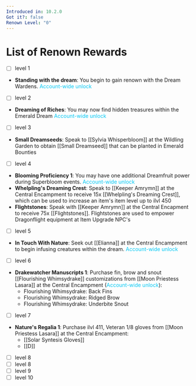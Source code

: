 ```yaml
---
Introduced in: 10.2.0
Got it?: false
Renown Level: "0"
---
```

# List of Renown Rewards
- [ ] level 1
- **Standing with the dream**: You begin to gain renown with the Dream Wardens. <span style="color:#06c8f4">Account-wide unlock</span> 

- [ ] level 2
- **Dreaming of Riches**: You may now find hidden treasures within the Emerald Dream <span style="color:#06c8f4">Account-wide unlock</span>

- [ ] level 3
- **Small Dreamseeds**: Speak to [[Sylvia Whisperbloom]] at the Wildling Garden to obtain [[Small Dreamseed]] that can be planted in Emerald Bounties

- [ ] level 4
- **Blooming Proficiency 1**: You may have one additional Dreamfruit power during Superbloom events. <span style="color:#06c8f4">Account-wide unlock</span>
- **Whelpling's Dreaming Crest**: Speak to [[Keeper Amrymn]] at the Central Encampment to receive 15x [[Whelpling's Dreaming Crest]], which can be used to increase an item's item level up to ilvl 450
- **Flightstones**: Speak with [[Keeper Amrymn]] at the Central Encapment to receive 75x [[Flightstones]]. Flightstones are used to empower Dragonflight equipment at Item Upgrade NPC's

- [ ] level 5
- **In Touch With Nature**: Seek out [[Elianna]] at the Central Encampment to begin infusing creatures within the dream. <span style="color:#06c8f4">Account-wide unlock</span>

- [ ] level 6
- **Drakewatcher Manuscripts 1**: Purchase fin, brow and snout [[Flourishing Whimsydrake]] customizations from [[Moon Priestess Lasara]] at the Central Encampment (<span style="color:#06c8f4">Account-wide unlock</span>):
	- Flourishing Whimsydrake: Back Fins
	- Flourishing Whimsydrake: Ridged Brow
	- Flourishing Whimsydrake: Underbite Snout

- [ ] level 7
- **Nature's Regalia 1**: Purchase ilvl 411, Veteran 1/8 gloves from [[Moon Priestess Lasara]] at the Central Encampment:
	- [[Solar Syntesis Gloves]]
	- [[D]]
- [ ] level 8
- [ ] level 8
- [ ] level 9
- [ ] level 10